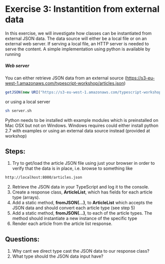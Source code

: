 # Exercise 3: Instantition from external data
In this exercise, we will investigate how classes can be instantiated from external JSON data. The data source will either be a local file or on an external web server. 
If serving a local file, an HTTP server is needed to serve the content. A simple implementation using python is available by running

##### Web server
You can either retrieve JSON data from an external source (https://s3-eu-west-1.amazonaws.com/typescript-workshop/articles.json) 
```javascript
getJSON(new URI("https://s3-eu-west-1.amazonaws.com/typescript-workshop/articles.json"), data => { .. });
```  
or using a local server    
```sh
sh server.sh
```
Python needs to be installed with example modules which is preinstalled on Mac OSX but not on Windows. Windows requires could either install python 2.7 with examples or using an external data source instead (provided at workshop)


## Steps:
1. Try to get/load the article JSON file using just your browser in order to verify that the data is in place, i.e. browse to something like
```html
http://localhost:8000/articles.json
```  
2. Retrieve the JSON data in your TypeScript and log it to the console.
3. Create a response class, **ArticleList**, which has fields for each article type (arrays).
4. Add a static method, **fromJSON(...)**, to **ArticleList** which accepts the JSON data and should convert each article type (see step 5)
5. Add a static method, **fromJSON(...)**, to each of the article types. The method should instantiate a new instance of the specific type
6. Render each article from the article list response.
   
   
## Questions:
1. Why cant we direct type cast the JSON data to our response class?
2. What type should the JSON data input have?